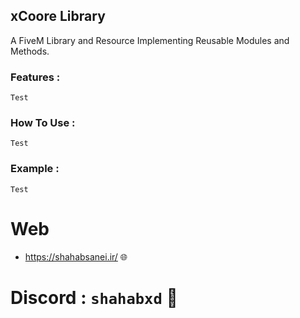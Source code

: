 ## xCoore Library

A FiveM Library and Resource Implementing Reusable Modules and Methods.


### Features :

```
Test
```

### How To Use :

```
Test
```

### Example :

```
Test
```

# Web

- https://shahabsanei.ir/ 🌐

# Discord : `shahabxd` 💙
